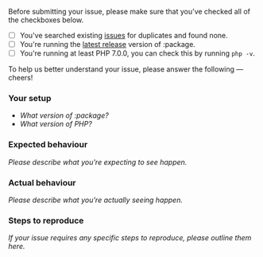Before submitting your issue, please make sure that you've checked all of the checkboxes below.

- [ ] You've searched existing [issues][link-issues] for duplicates and found none.
- [ ] You're running the [latest release][link-latest-release] version of :package.
- [ ] You're running at least PHP 7.0.0, you can check this by running `php -v`.

To help us better understand your issue, please answer the following — cheers!

### Your setup

- *What version of :package?*
- *What version of PHP?*

### Expected behaviour

*Please describe what you're expecting to see happen.*

### Actual behaviour

*Please describe what you're actually seeing happen.*

### Steps to reproduce

*If your issue requires any specific steps to reproduce, please outline them here.*

[link-latest-release]: https://github.com/werxe/:package/releases/latest
[link-issues]: https://github.com/werxe/:package/issues
